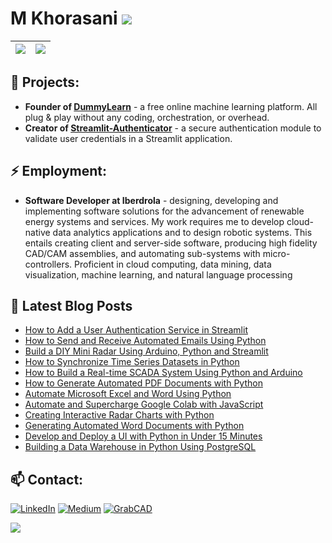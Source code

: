 # M Khorasani ![](https://visitor-badge.glitch.me/badge?page_id=mkhorasani.mkhorasani)

| <a href="https://github.com/mkhorasani/github-readme-stats"><img align="center" src="https://github-readme-stats.vercel.app/api?username=mkhorasani&show_icons=true&hide_title=true&include_all_commits=true&theme=bluefy&hide_border=true" /></a> | <a href="https://github.com/mkhorasani/github-readme-stats"><img align="center" src="https://github-readme-stats.vercel.app/api/top-langs/?username=mkhorasani&layout=compact&theme=bluefy&hide_border=true" /></a> |
| ------------- | ------------- |

<!--
**mkhorasani/mkhorasani** is a ✨ _special_ ✨ repository because its `README.md` (this file) appears on your GitHub profile.

Here are some ideas to get you started:

- 🌱 I’m currently learning ...
- 👯 I’m looking to collaborate on ...
- 🤔 I’m looking for help with ...
- 💬 Ask me about ...
- 📫 How to reach me: ...
- 😄 Pronouns: ...
- ⚡ Fun fact: ...
-->

## 🌱 Projects:
- **Founder of [DummyLearn](https://dummylearn.herokuapp.com/)** - a free online machine learning platform. All plug & play without any coding, orchestration, or overhead.
- **Creator of [Streamlit-Authenticator](https://github.com/mkhorasani/Streamlit-Authenticator)** - a secure authentication module to validate user credentials in a Streamlit application.

## ⚡ Employment:
- **Software Developer at Iberdrola** - designing, developing and implementing software solutions for the advancement of renewable energy systems and services. My work requires me to develop cloud-native data analytics applications and to design robotic systems. This entails creating client and server-side software, producing high fidelity CAD/CAM assemblies, and automating sub-systems with micro-controllers. Proficient in cloud computing, data mining, data visualization, machine learning, and natural language processing

## 📕 Latest Blog Posts
 - [How to Add a User Authentication Service in Streamlit](https://towardsdatascience.com/how-to-add-a-user-authentication-service-in-streamlit-a8b93bf02031)
 - [How to Send and Receive Automated Emails Using Python](https://towardsdatascience.com/how-to-send-and-receive-automated-emails-using-python-a5c711c7a35c)
 - [Build a DIY Mini Radar Using Arduino, Python and Streamlit](https://towardsdatascience.com/build-a-diy-mini-radar-using-arduino-python-and-streamlit-c333006681d7)
 - [How to Synchronize Time Series Datasets in Python](https://towardsdatascience.com/how-to-synchronize-time-series-datasets-in-python-f2ae51bee212)
 - [How to Build a Real-time SCADA System Using Python and Arduino](https://towardsdatascience.com/how-to-build-a-real-time-scada-system-using-python-and-arduino-7b3acaf86d39)
 - [How to Generate Automated PDF Documents with Python](https://towardsdatascience.com/how-to-generate-automated-pdf-documents-with-python-55981f4d9e3)
 - [Automate Microsoft Excel and Word Using Python](https://towardsdatascience.com/automate-microsoft-excel-and-word-using-python-4244c613f818)
 - [Automate and Supercharge Google Colab with JavaScript](https://towardsdatascience.com/automate-and-supercharge-google-colab-with-javascript-9f494d98489d)
 - [Creating Interactive Radar Charts with Python](https://towardsdatascience.com/creating-interactive-radar-charts-with-python-2856d06535f6)
 - [Generating Automated Word Documents with Python](https://towardsdatascience.com/generating-automated-word-documents-with-python-d258346e1b45)
 - [Develop and Deploy a UI with Python in Under 15 Minutes](https://towardsdatascience.com/develop-and-deploy-a-ui-with-python-in-under-15-minutes-f92e289f754b)
 - [Building a Data Warehouse in Python Using PostgreSQL](https://towardsdatascience.com/building-a-data-warehouse-in-python-using-postgresql-f10dce22e3aa)

## 📫 Contact:
<a href="https://www.linkedin.com/in/mkhorasani/" target="_blank"><img alt="LinkedIn" src="https://img.shields.io/badge/linkedin-%230077B5.svg?&style=for-the-badge&logo=linkedin&logoColor=white" /></a>
<a href="https://khorasani.medium.com/" target="_blank"><img alt="Medium" src="https://img.shields.io/badge/medium-%2312100E.svg?&style=for-the-badge&logo=medium&logoColor=white" /></a>
<a href="https://grabcad.com/m.khorasani-1" target="_blank"><img alt="GrabCAD" src="https://img.shields.io/badge/GrabCAD-%230077B5.svg?&style=for-the-badge&logo=grabcad&logoColor=white" /></a>

![](https://hit.yhype.me/github/profile?user_id=38884731)
